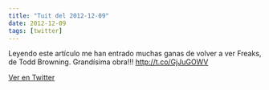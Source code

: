 ```yaml
---
title: "Tuit del 2012-12-09"
date: 2012-12-09
tags: [twitter]
---
```


Leyendo este artículo me han entrado muchas ganas de volver a ver Freaks, de Todd Browning. Grandísima obra!!! http://t.co/GjJuGOWV



[Ver en Twitter](https://twitter.com/i/web/status/277618805751037952)
